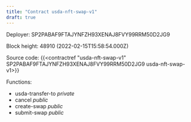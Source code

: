 ```yaml
---
title: "Contract usda-nft-swap-v1"
draft: true
---
```

Deployer: SP2PABAF9FTAJYNFZH93XENAJ8FVY99RRM50D2JG9


 



Block height: 48910 (2022-02-15T15:58:54.000Z)

Source code: {{<contractref "usda-nft-swap-v1" SP2PABAF9FTAJYNFZH93XENAJ8FVY99RRM50D2JG9 usda-nft-swap-v1>}}

Functions:

* usda-transfer-to _private_
* cancel _public_
* create-swap _public_
* submit-swap _public_
